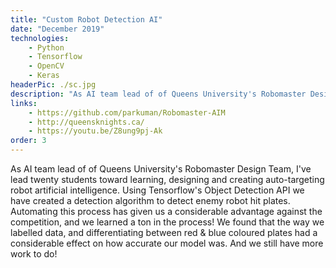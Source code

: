 ```yaml
---
title: "Custom Robot Detection AI"
date: "December 2019"
technologies:
    - Python
    - Tensorflow
    - OpenCV
    - Keras
headerPic: ./sc.jpg
description: "As AI team lead of of Queens University's Robomaster Design Team, I've lead twenty students toward learning, designing and creating auto-targeting robot artificial intelligence. Using Tensorflow's Object Detection API we have created a detection algorithm to detect enemy robot hit plates. Automating this process has given us a considerable advantage against the competition, and we learned a ton in the process! We found that the way we labelled data, and differentiating between red & blue coloured plates had a considerable effect on how accurate our model was. And we still have more work to do!"
links:
    - https://github.com/parkuman/Robomaster-AIM
    - http://queensknights.ca/
    - https://youtu.be/Z8ung9pj-Ak
order: 3
---
```


As AI team lead of of Queens University's Robomaster Design Team, I've lead twenty students toward learning, designing and creating auto-targeting robot artificial intelligence. Using Tensorflow's Object Detection API we have created a detection algorithm to detect enemy robot hit plates. Automating this process has given us a considerable advantage against the competition, and we learned a ton in the process! We found that the way we labelled data, and differentiating between red & blue coloured plates had a considerable effect on how accurate our model was. And we still have more work to do!

